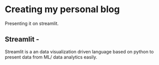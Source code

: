 # Creating my personal blog

Presenting it on streamlit.

## Streamlit - 
Streamlit is a an data visualization driven language based on python to present data from ML/ data analytics easily.

